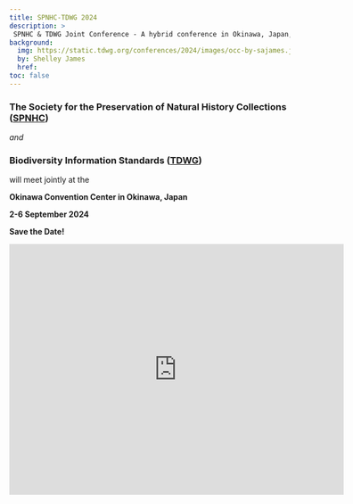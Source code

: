 ```yaml
---
title: SPNHC-TDWG 2024
description: >
 SPNHC & TDWG Joint Conference - A hybrid conference in Okinawa, Japan, 2-6 September 2024
background:
  img: https://static.tdwg.org/conferences/2024/images/occ-by-sajames.jpg
  by: Shelley James
  href: 
toc: false
---
```


### The Society for the Preservation of Natural History Collections ([SPNHC](https://www.spnhc.org))
_and_
### Biodiversity Information Standards ([TDWG](https://www.tdwg.org))
will meet jointly at the

**Okinawa Convention Center in Okinawa, Japan**

**2-6 September 2024**

**Save the Date!**

<iframe src="https://www.google.com/maps/embed?pb=!1m18!1m12!1m3!1d27014496.210448813!2d130.66147878145006!3d25.223560436416136!2m3!1f0!2f0!3f0!3m2!1i1024!2i768!4f13.1!3m3!1m2!1s0x34e5697141a6b58b%3A0x2cd8aff616585e98!2sNaha%2C%20Okinawa%2C%20Japan!5e0!3m2!1sen!2sus!4v1698468341226!5m2!1sen!2sus" width="600" height="450" style="border:0;" allowfullscreen="" loading="lazy" referrerpolicy="no-referrer-when-downgrade"></iframe>
